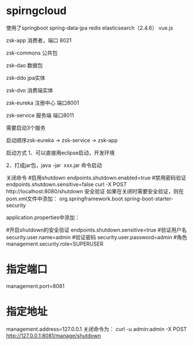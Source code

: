 # spirngcloud

使用了springboot spring-data-jpa redis elasticsearch（2.4.6） vue.js 

zsk-app  消费者，端口 8021

zsk-commons 公共包

zsk-dao  数据包

zsk-ddo  jpa实体

zsk-dvo  消费端实体

zsk-eureka  注册中心  端口8001

zsk-service  服务端   端口8011

需要启动3个服务

启动顺序zsk-eureka -> zsk-service -> zsk-app


启动方式
1、可以直接用eclipse启动，开发环境

2、打成jar包，java -jar  xxx.jar 命令启动

关闭命令
#启用shutdown
endpoints.shutdown.enabled=true
#禁用密码验证
endpoints.shutdown.sensitive=false
curl -X POST http://localhost:8080/shutdown
安全验证
如果在关闭时需要安全验证，则在pom.xml文件中添加：
<dependency>
     <groupId>org.springframework.boot</groupId>
     <artifactId>spring-boot-starter-security</artifactId>
</dependency>

application.properties中添加：

#开启shutdown的安全验证
endpoints.shutdown.sensitive=true
#验证用户名
security.user.name=admin
#验证密码
security.user.password=admin
#角色
management.security.role=SUPERUSER
# 指定端口
management.port=8081
# 指定地址
management.address=127.0.0.1
关闭命令为：
curl -u admin:admin -X POST http://127.0.0.1:8081/manage/shutdown
